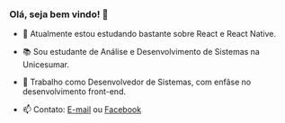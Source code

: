 ### Olá, seja bem vindo! 👋

- 🌱 Atualmente estou estudando bastante sobre React e React Native.

- 📚 Sou estudante de Análise e Desenvolvimento de Sistemas na Unicesumar.
- 🔭 Trabalho como Desenvolvedor de Sistemas, com enfâse no desenvolvimento front-end.
- 📫 Contato: [E-mail](mailto:gabriel.silipi@gmail.com) ou [Facebook](https://www.facebook.com/gabriel.silipi.1)


<!--
**silipi/silipi** is a ✨ _special_ ✨ repository because its `README.md` (this file) appears on your GitHub profile.

Here are some ideas to get you started:

- 🔭 I’m currently working on ...
- 🌱 I’m currently learning ...
- 👯 I’m looking to collaborate on ...
- 🤔 I’m looking for help with ...
- 💬 Ask me about ...
- 📫 How to reach me: ...
- 😄 Pronouns: ...
- ⚡ Fun fact: ...
-->
